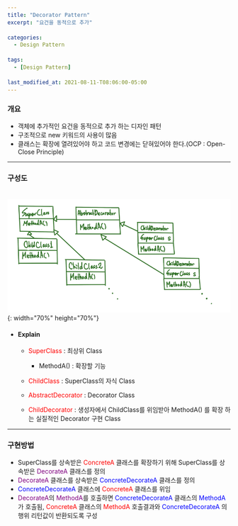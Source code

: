 ```yaml
---
title: "Decorator Pattern"
excerpt: "요건을 동적으로 추가" 

categories:
  - Design Pattern

tags:
  - [Design Pattern]

last_modified_at: 2021-08-11-T08:06:00-05:00
---
```



### 개요
 - 객체에 추가적인 요건을 동적으로 추가 하는 디자인 패턴
 - 구조적으로 new 키워드의 사용이 많음
 - 클래스는 확장에 열려있어야 하고 코드 변경에는 닫혀있어야 한다.(OCP : Open-Close Principle)

---

### 구성도
　　![image](/assets/images/DesignPattern/DecoratorPattern.png){: width="70%" height="70%"}  

 - #### Explain
   - <span style="color:red">SuperClass</span> : 최상위 Class
     - MethodA() : 확장할 기능
     
   - <span style="color:red">ChildClass</span> : SuperClass의 자식 Class
  
   - <span style="color:red">AbstractDecorator</span> : Decorator Class  
  
   - <span style="color:red">ChildDecorator</span> : 생성자에서 ChildClass를 위임받아 MethodA() 를 확장 하는 실질적인 Decorator 구현 Class


---
### 구현방법
 - SuperClass를 상속받은 <Span style="color:red">ConcreteA</Span>  클래스를 확장하기 위해 SuperClass를 상속받은 <Span style="color:purple">DecorateA</Span> 클래스를 정의
 - <Span style="color:purple">DecorateA</Span> 클래스를 상속받은 <Span style="color:blue">ConcreteDecorateA</Span> 클래스를 정의
 - <Span style="color:blue">ConcreteDecorateA</Span> 클래스에 <Span style="color:red">ConcreteA</Span> 클래스를 위임
 - <Span style="color:purple">DecorateA</Span>의 <Span style="color:purple">MethodA</Span>를 호출하면 <Span style="color:blue">ConcreteDecorateA</Span> 클래스의 <Span style="color:blue">MethodA</Span>가 호출됨, <Span style="color:red">ConcreteA</Span> 클래스의 <Span style="color:red">MethodA</Span> 호출결과와 <Span style="color:blue">ConcreteDecorateA</Span> 의 행위 리턴값이 반환되도록 구성
